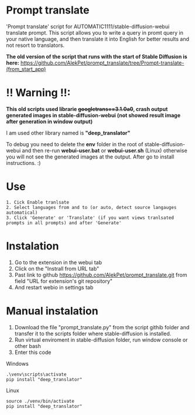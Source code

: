 # Prompt translate
'Prompt translate' script for AUTOMATIC1111/stable-diffusion-webui translate prompt.
This script allows you to write a query in promt query in your native language,
and then translate it into English for better results and not resort to translators.

**The old version of the script that runs with the start of Stable Diffusion is here:**
https://github.com/AlekPet/prompt_translate/tree/Prompt-translate-(from_start_app)

# !! Warning !!:
**This old scripts used librarie  ~~googletrans==3.1.0a0~~, crash output generated images in stable-diffusion-webui (not showed result image after generation in window output)**

I am used other library named is __"deep_translator"__

To debug you need to delete the **env** folder in the root of stable-diffusion-webui and then re-run **webui-user.bat** or **webui-user.sh** (Linux) otherwise you will not see the generated images at the output. After go to install instructions. :)


# Use
```
1. Cick Enable tranlsate
2. Select languages from and to (or auto, detect source langauges automatical)
3. Click 'Generate' or 'Translate' (if you want views tranlsated prompts in all prompts) and after 'Generate'
```

# Instalation
1. Go to the extension in the webui tab
2. Click on the "Instrall from URL tab"
3. Past link to github https://github.com/AlekPet/prompt_translate.git from field "URL for extension's git repository"
4. And restart webio in settings tab


# Manual instalation
1. Download the file "prompt_translate.py" from the script githib folder and transfer it to the scripts folder where stable-diffusion is installed.
2. Run virtual enviroment in stable-diffusion folder, run window console or other bash
3. Enter this code
    
Windows
```
.\venv\scripts\activate  
pip install "deep_translator"
```
    
Linux
```
source ./venv/bin/activate  
pip install "deep_translator"
```
